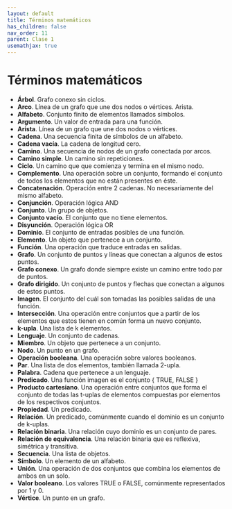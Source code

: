 ```yaml
---
layout: default
title: Términos matemáticos 
has_children: false
nav_order: 11
parent: Clase 1
usemathjax: true
---
```

# Términos matemáticos

* __Árbol__. Grafo conexo sin ciclos.
* __Arco__. Línea de un grafo que une dos nodos o vértices. Arista.
* __Alfabeto__. Conjunto finito de elementos llamados símbolos.
* __Argumento__. Un valor de entrada para una función.
* __Arista__. Línea de un grafo que une dos nodos o vértices. 
* __Cadena__. Una secuencia finita de símbolos de un alfabeto.
* __Cadena vacía__. La cadena de longitud cero.
* __Camino__. Una secuencia de nodos de un grafo conectada por arcos.
* __Camino simple__. Un camino sin repeticiones.
* __Ciclo__. Un camino que que comienza y termina en el mismo nodo.
* __Complemento__. Una operación sobre un conjunto, formando el conjunto de todos los elementos que no están presentes en éste.
* __Concatenación__. Operación entre 2 cadenas. No necesariamente del mismo alfabeto. 
* __Conjunción__. Operación lógica AND
* __Conjunto__. Un grupo de objetos.
* __Conjunto vacío__. El conjunto que no tiene elementos.
* __Disyunción__. Operación lógica OR
* __Dominio__. El conjunto de entradas posibles de una función.
* __Elemento__. Un objeto que pertenece a un conjunto.
* __Función__. Una operación que traduce entradas en salidas.
* __Grafo__. Un conjunto de puntos y líneas que conectan a algunos de estos puntos.
* __Grafo conexo__. Un grafo donde siempre existe un camino entre todo par de puntos.
* __Grafo dirigido__. Un conjunto de puntos y flechas que conectan a algunos de estos puntos.
* __Imagen__. El conjunto del cuál son tomadas las posibles salidas de una función.
* __Intersección__. Una operación entre conjuntos que a partir de los elementos que estos tienen en común forma un nuevo conjunto.
* __k-upla__. Una lista de k elementos.
* __Lenguaje__. Un conjunto de cadenas.
* __Miembro__. Un objeto que pertenece a un conjunto. 
* __Nodo__. Un punto en un grafo.
* __Operación booleana__. Una operación sobre valores booleanos.
* __Par__. Una lista de dos elementos, también llamada 2-upla.
* __Palabra__. Cadena que pertenece a un lenguaje.
* __Predicado__. Una función imagen es el conjunto { TRUE, FALSE }
* __Producto cartesiano__. Una operación entre conjuntos que forma el conjunto de todas las t-uplas de elementos compuestas por elementos de los respectivos conjuntos.
* __Propiedad__. Un predicado.
* __Relación__. Un predicado, comúnmente cuando el dominio es un conjunto de k-uplas.
* __Relación binaria__. Una relación cuyo dominio es un conjunto de pares.
* __Relación de equivalencia__. Una relación binaria que es reflexiva, simétrica y transitiva.
* __Secuencia__. Una lista de objetos.
* __Símbolo__. Un elemento de un alfabeto.
* __Unión__. Una operación de dos conjuntos que combina los elementos de ambos en un solo.
* __Valor booleano__. Los valores TRUE o FALSE, comúnmente representados por 1 y 0.
* __Vértice__. Un punto en un grafo.


